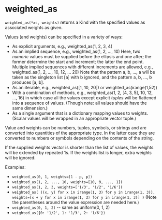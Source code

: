 # weighted_as

`weighted_as(*xs, weights)` returns a Kind with the specified values
as associated weights as given.

Values (and weights) can be specified in a variety of ways:
  + As explicit arguments, e.g.,  weighted_as(1, 2, 3, 4)
  + As an implied sequence, e.g., weighted_as(1, 2, ..., 10)
    Here, two *numeric* values must be supplied before the ellipsis and one after;
    the former determine the start and increment; the latter the end point.
    Multiple implied sequences with different increments are allowed,
    e.g., weighted_as(1, 2, ..., 10, 12, ... 20)
    Note that the pattern a, b, ..., a will be taken as the singleton list [a]
    with b ignored, and the pattern a, b, ..., b produces [a, b].
  + As an iterable, e.g., weighted_as([1, 10, 20]) or weighted_as(irange(1,52))
  + With a combination of methods, e.g.,
       weighted_as(1, 2, [4, 3, 5], 10, 12, ..., 16)
    in which case all the values except explicit *tuples* will be
    flattened into a sequence of values. (Though note: all values
    should have the same dimension.)
  + As a single argument that is a dictionary mapping values to weights.
    (Scalar values will be wrapped in an appropriate vector tuple.)

Value and weights can be numbers, tuples, symbols, or strings
and are converted into quantities of the appropriate type.
In the latter case they are converted to numbers or symbols 
depending on the contents of the string.

If the supplied weights vector is shorter than the list of values,
the weights will be extended by repeated 1s. If the weights list
is longer, extra weights will be ignored.

Examples:
 + `weighted_as(0, 1, weights=[1 - p, p])`
 + `weighted_as(1, 2, ..., 10, weights=[10, 9, ..., 1])`
 + `weighted_as(1, 2, 3, weights=['1/3', '1/2', '1/6'])`
 + `weighted_as( ((x, y) for x in irange(1, 3) for y in irange(1, 3)),
                 weights=[x + y for x in irange(1, 3) for y in irange(1, 3)] )`
   (Note the parentheses around the value expression are needed here.)
 + `weighted_as(0, 1, 2)`    -- same as uniform(0, 1, 2)
 + `weighted_as({0: '1/2', 1: '1/3', 2: '1/6'})`
 
